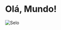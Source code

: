 # Olá, Mundo!

 
![Selo](https://img.shields.io/badge/Academia%20dos%20Dados-Feito%20neste%20m%C3%B3dulo-black)

